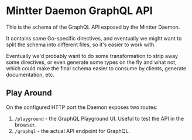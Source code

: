 # Mintter Daemon GraphQL API

This is the schema of the GraphQL API exposed by the Mintter Daemon.

It contains some Go-specific directives, and eventually we might want to split the schema into different files, so it's easier to work with.

Eventually we'd probably want to do some transformation to strip away some directives, or even generate some types on the fly and what not,
which could make the final schema easier to consume by clients, generate documentation, etc.

## Play Around

On the configured HTTP port the Daemon exposes two routes:

1. `/playground` - the GraphQL Playground UI. Useful to test the API in the browser.
2. `/graphql` - the actual API endpoint for GraphQL.
